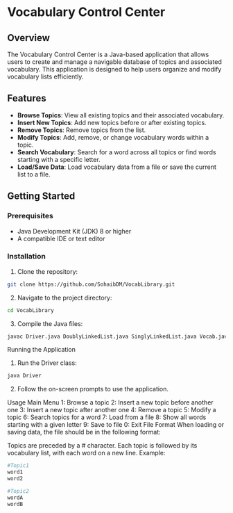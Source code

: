 # Vocabulary Control Center

## Overview

The Vocabulary Control Center is a Java-based application that allows users to create and manage a navigable database of topics and associated vocabulary. This application is designed to help users organize and modify vocabulary lists efficiently.

## Features

- **Browse Topics**: View all existing topics and their associated vocabulary.
- **Insert New Topics**: Add new topics before or after existing topics.
- **Remove Topics**: Remove topics from the list.
- **Modify Topics**: Add, remove, or change vocabulary words within a topic.
- **Search Vocabulary**: Search for a word across all topics or find words starting with a specific letter.
- **Load/Save Data**: Load vocabulary data from a file or save the current list to a file.

## Getting Started

### Prerequisites

- Java Development Kit (JDK) 8 or higher
- A compatible IDE or text editor

### Installation

1. Clone the repository:

```bash
git clone https://github.com/SohaibDM/VocabLibrary.git
```
2. Navigate to the project directory:

```bash
cd VocabLibrary
```
3. Compile the Java files:

```bash
javac Driver.java DoublyLinkedList.java SinglyLinkedList.java Vocab.java
```
Running the Application
1. Run the Driver class:

```bash
java Driver
```
2. Follow the on-screen prompts to use the application.

Usage
Main Menu
1: Browse a topic
2: Insert a new topic before another one
3: Insert a new topic after another one
4: Remove a topic
5: Modify a topic
6: Search topics for a word
7: Load from a file
8: Show all words starting with a given letter
9: Save to file
0: Exit
File Format
When loading or saving data, the file should be in the following format:

Topics are preceded by a # character.
Each topic is followed by its vocabulary list, with each word on a new line.
Example:

```bash
#Topic1
word1
word2

#Topic2
wordA
wordB
